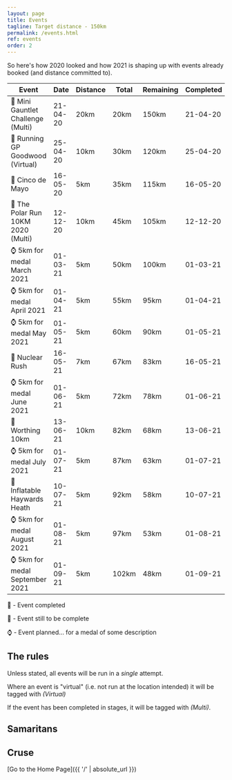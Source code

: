 ```yaml
---
layout: page
title: Events
tagline: Target distance - 150km
permalink: /events.html
ref: events
order: 2
---
```


So here's how 2020 looked and how 2021 is shaping up with events already booked (and distance committed to).

| Event | Date | Distance | Total | Remaining | Completed |
| ---| ---| ---| ---| ---| ---|
| :medal_sports: Mini Gauntlet Challenge (Multi) | 21-04-20 | 20km | 20km | 150km  | 21-04-20
| :medal_sports: Running GP Goodwood (Virtual) | 25-04-20 | 10km | 30km | 120km  | 25-04-20
| :medal_sports: Cinco de Mayo | 16-05-20 | 5km | 35km | 115km  | 16-05-20
| :medal_sports: The Polar Run 10KM 2020 (Multi) | 12-12-20 | 10km | 45km | 105km  | 12-12-20
| :watch: 5km for medal March 2021 | 01-03-21 | 5km | 50km | 100km  | 01-03-21
| :watch: 5km for medal April 2021 | 01-04-21 | 5km | 55km | 95km  | 01-04-21
| :watch: 5km for medal May 2021 | 01-05-21 | 5km | 60km | 90km  | 01-05-21
| :runner: Nuclear Rush | 16-05-21 | 7km | 67km | 83km  | 16-05-21
| :watch: 5km for medal June 2021 | 01-06-21 | 5km | 72km | 78km  | 01-06-21
| :runner: Worthing 10km | 13-06-21 | 10km | 82km | 68km  | 13-06-21
| :watch: 5km for medal July 2021 | 01-07-21 | 5km | 87km | 63km  | 01-07-21
| :runner: Inflatable Haywards Heath | 10-07-21 | 5km | 92km | 58km  | 10-07-21
| :watch: 5km for medal August 2021 | 01-08-21 | 5km | 97km | 53km  | 01-08-21
| :watch: 5km for medal September 2021 | 01-09-21 | 5km | 102km | 48km  | 01-09-21

:medal_sports: - Event completed

:runner: - Event still to be complete

:watch: - Event planned... for a medal of some description

## The rules

Unless stated, all events will be run in a *single* attempt.

Where an event is "virtual" (i.e. not run at the location intended) it will be tagged with *(Virtual)*

If the event has been completed in stages, it will be tagged with *(Multi)*.


## Samaritans

<div id="jg-widget-skeddy-samaritans-796"></div><script>(function(){var id="jg-widget-skeddy-samaritans-796",doc=document,pfx=(window.location.toString().indexOf("https")==0)?"https":"http";var el=doc.getElementById(id);if(el){var js=doc.createElement('script');js.src=pfx+"://widgets.justgiving.com/fundraisingpage/skeddy-samaritans?enc=ZT1qZy13aWRnZXQtc2tlZGR5LXNhbWFyaXRhbnMtNzk2Jnc9NDAwJmI9aW5uZXIsZG9uYXRlLGZ1bmRyYWlzZSZpYj10aXRsZSxwcm9ncmVzcyxyYWlzZWQsdGFyZ2V0";el.parentNode.insertBefore(js, el);}})();</script>

## Cruse

<div id="jg-widget-skeddy-cruse-332"></div><script>(function(){var id="jg-widget-skeddy-cruse-332",doc=document,pfx=(window.location.toString().indexOf("https")==0)?"https":"http";var el=doc.getElementById(id);if(el){var js=doc.createElement('script');js.src=pfx+"://widgets.justgiving.com/fundraisingpage/skeddy-cruse?enc=ZT1qZy13aWRnZXQtc2tlZGR5LWNydXNlLTMzMiZ3PTQwMCZiPWlubmVyLGRvbmF0ZSxmdW5kcmFpc2UmaWI9dGl0bGUsc3VtbWFyeSxwcm9ncmVzcyxyYWlzZWQsdGFyZ2V0";el.parentNode.insertBefore(js, el);}})();</script>

[Go to the Home Page]({{ '/' | absolute_url }})
